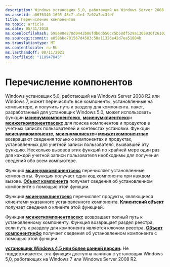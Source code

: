 ```yaml
---
description: Windows установщик 5,0, работающий на Windows Server 2008 R2 или Windows 7, может перечислить все компоненты, установленные на компьютере, и получить путь к разделу для компонента.
ms.assetid: a6676340-1695-48c7-a1e4-7a02a7bc3fef
title: Перечисление компонентов
ms.topic: article
ms.date: 05/31/2018
ms.openlocfilehash: 598e80e270d0442b06fdb6db50cc5b58df529a1305936f2610211f192c8572be
ms.sourcegitcommit: e858bbe701567d4583c50a11326e42d7ea51804b
ms.translationtype: MT
ms.contentlocale: ru-RU
ms.lasthandoff: 08/11/2021
ms.locfileid: "118947045"
---
```

# <a name="enumerating-components"></a>Перечисление компонентов

Windows установщик 5,0, работающий на Windows Server 2008 R2 или Windows 7, может перечислить все компоненты, установленные на компьютере, и получить путь к разделу для компонента. пакет, разработанный для установщик Windows 5,0, может использовать функции [**мсиенумкомпонентсекс**](/windows/desktop/api/Msi/nf-msi-msienumcomponentsexa), [**мсиенумклиентсекс**](/windows/desktop/api/Msi/nf-msi-msienumclientsexa)и [**мсижеткомпонентпасекс**](/windows/desktop/api/Msi/nf-msi-msigetcomponentpathexa) для поиска компонентов и продуктов в учетных записях пользователей и контекстах установки. Функции [**мсиенумкомпонентс**](/windows/desktop/api/Msi/nf-msi-msienumcomponentsa), [**мсиенумклиентс**](/windows/desktop/api/Msi/nf-msi-msienumclientsa)и [**мсижеткомпонентпас**](/windows/desktop/api/Msi/nf-msi-msigetcomponentpatha) возвращают сведения только о компонентах и продуктах, установленных для учетной записи пользователя, вызвавшей эту функцию. Несколько вызовов этих функций по крайней мере один раз для каждой учетной записи пользователя необходимы для получения сведений обо всем компьютере.

Функция [**мсиенумкомпонентсекс**](/windows/desktop/api/Msi/nf-msi-msienumcomponentsexa) перечисляет установленные компоненты. Функция получает один код компонента при каждом вызове. [**Объект компонента**](components.md) получает сведения об установленном компоненте с помощью этой функции.

Функция [**мсиенумклиентсекс**](/windows/desktop/api/Msi/nf-msi-msienumclientsexa) перечисляет продукты, являющиеся клиентами указанного установленного компонента. [**Клиентский объект**](client.md) получает сведения о клиенте этой функцией.

Функция [**мсижеткомпонентпасекс**](/windows/desktop/api/Msi/nf-msi-msigetcomponentpathexa) возвращает полный путь к установленному компоненту. Функция возвращает раздел реестра, если путь к разделу для компонента является ключом реестра. [**Объект компонентинфо**](componentinfo.md) получает сведения об установленном компоненте с помощью этой функции.

**[установщик Windows 4,5 или более ранней версии](not-supported-in-windows-installer-4-5.md):** Не поддерживается. эта функция доступна начиная с установщик Windows 5,0, работающих на Windows 7 или Windows Server 2008 R2.

 

 



